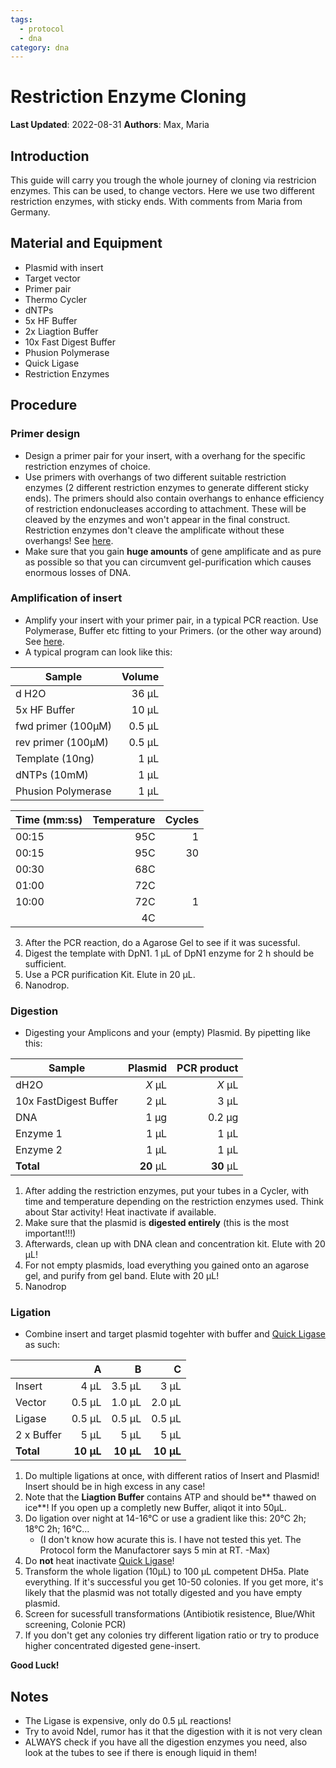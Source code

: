 ```yaml
---
tags:
  - protocol
  - dna
category: dna
---
```

# Restriction Enzyme Cloning

**Last Updated**: 2022-08-31
**Authors**: Max, Maria

## Introduction
This guide will carry you trough the whole journey of cloning via restricion enzymes. This can be used, to change vectors. Here we use two different restriction enzymes, with sticky ends. With comments from Maria from Germany.

## Material and Equipment
- Plasmid with insert
- Target vector
- Primer pair
- Thermo Cycler
- dNTPs
- 5x HF Buffer
- 2x Liagtion Buffer
- 10x Fast Digest Buffer
- Phusion Polymerase
- Quick Ligase
- Restriction Enzymes

## Procedure
### Primer design 
- Design a primer pair for your insert, with a overhang for the specific restriction enzymes of choice. 
- Use primers with overhangs of two different suitable restriction enzymes (2 different restriction enzymes to generate different sticky ends). The primers should also contain overhangs to enhance efficiency of restriction endonucleases according to attachment. These will be cleaved by the enzymes and won't appear in the final construct. Restriction enzymes don't cleave the amplificate without these overhangs! See [here](https://international.neb.com/tools-and-resources/usage-guidelines/cleavage-close-to-the-end-of-dna-fragments).
- Make sure that you gain **huge amounts** of gene amplificate and as pure as possible so that you can circumvent gel-purification which causes enormous losses of DNA.
### Amplification of insert
- Amplify your insert with your primer pair, in a typical PCR reaction. Use Polymerase, Buffer etc fitting to your Primers. (or the other way around) See [here](https://tmcalculator.neb.com/#!/main).
- A typical program can look like this:

| Sample             | Volume |
|--------------------|-------:|
| d H2O              |  36 µL |
| 5x HF Buffer       |  10 µL |
| fwd primer (100µM) | 0.5 µL |
| rev primer (100µM) | 0.5 µL |
| Template (10ng)    |   1 µL |
| dNTPs (10mM)       |   1 µL |
| Phusion Polymerase |   1 µL |

| Time (mm:ss) | Temperature | Cycles |
|--------------|------------:|-------:|
| 00:15        |         95C |      1 |
| 00:15        |         95C |     30 |
| 00:30        |         68C |        |
| 01:00        |         72C |        |
| 10:00        |         72C |      1 |
|              |          4C |        |

3. After the PCR reaction, do a Agarose Gel to see if it was sucessful.
4. Digest the template with DpN1. 1 µL of DpN1 enzyme for 2 h should be sufficient. 
5. Use a PCR purification Kit. Elute in 20 µL.
7. Nanodrop.
### Digestion
- Digesting your Amplicons and your (empty) Plasmid. By pipetting like this:

| Sample                | Plasmid | PCR product |
|-----------------------|--------:|------------:|
| dH2O                  |     _X_ µL|         _X_ µL|
| 10x FastDigest Buffer |       2 µL |           3 µL |
| DNA                   |    1 µg |      0.2 µg |
| Enzyme 1              |       1 µL |           1 µL|
| Enzyme 2              |       1 µL |           1 µL|
| **Total**             |  **20** µL|      **30** µL|

1. After adding the restriction enzymes, put your tubes in a Cycler, with time and temperature depending on the restriction enzymes used. Think about Star activity! Heat inactivate if available. 
2. Make sure that the plasmid is **digested entirely** (this is the most important!!!)
3. Afterwards, clean up with DNA clean and concentration kit. Elute with 20 µL!
4. For not empty plasmids, load everything you gained onto an agarose gel, and purify from gel band. Elute with 20 µL! 
5. Nanodrop
### Ligation
-  Combine insert and target plasmid togehter with buffer and [Quick Ligase](https://international.neb.com/protocols/0001/01/01/quick-ligation-protocol) as such:

|           |         A |         B |         C |
|-----------|----------:|----------:|----------:|
| Insert    |      4 µL |    3.5 µL |      3 µL |
| Vector    |    0.5 µL |    1.0 µL |    2.0 µL |
| Ligase    |    0.5 µL |    0.5 µL |    0.5 µL |
| 2 x Buffer    |      5 µL |      5 µL |      5 µL |
| **Total** | **10 µL** | **10 µL** | **10 µL** |

1. Do multiple ligations at once, with different ratios of Insert and Plasmid! Insert should be in high excess in any case!
2. Note that the **Liagtion Buffer** contains ATP and should be** thawed on ice**! If you open up a completly new Buffer, aliqot it into 50µL.
3. Do ligation over night at 14-16°C or use a gradient like this: 20°C 2h; 18°C 2h; 16°C…  
	- (I don't know how acurate this is. I have not tested this yet. The Protocol form the Manufactorer says 5 min at RT. -Max)
1. Do **not** heat inactivate  [Quick Ligase](https://international.neb.com/protocols/0001/01/01/quick-ligation-protocol)!
4. Transform the whole ligation (10µL) to 100 µL competent DH5a. Plate everything. If it's successful you get 10-50 colonies. If you get more, it's likely that the plasmid was not totally digested and you have empty plasmid.
5. Screen for sucessfull transformations (Antibiotik resistence, Blue/Whit screening, Colonie PCR)
6. If you don't get any colonies try different ligation ratio or try to produce higher concentrated digested gene-insert.

**Good Luck!**

## Notes
- The Ligase is expensive, only do 0.5 µL reactions!
- Try to avoid NdeI, rumor has it that the digestion with it is not very clean
- ALWAYS check if you have all the digestion enzymes you need, also look at the tubes to see if there is enough liquid in them!

